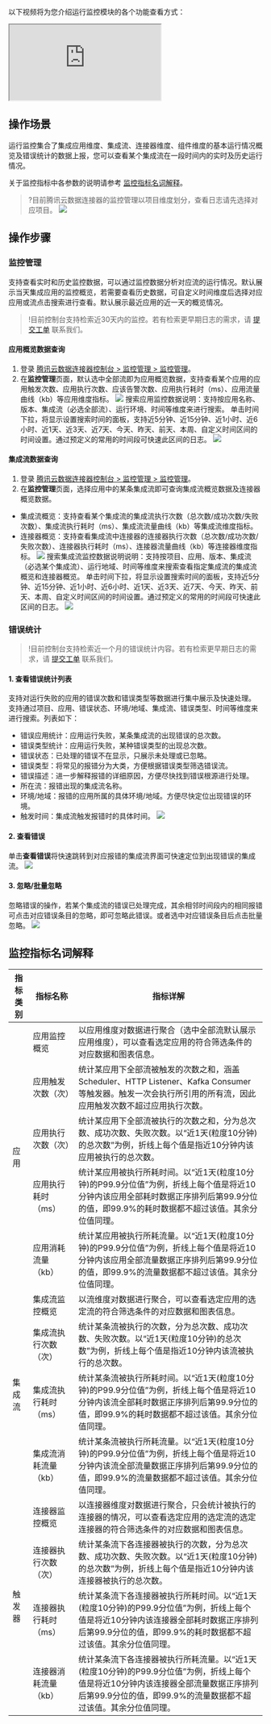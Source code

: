 以下视频将为您介绍运行监控模块的各个功能查看方式：
<div class="doc-video-mod"><iframe src="https://cloud.tencent.com/edu/learning/quick-play/3575-61929?source=gw.doc.media&withPoster=1&notip=1"></iframe></div>


## 操作场景
运行监控集合了集成应用维度、集成流、连接器维度、组件维度的基本运行情况概览及错误统计的数据上报，您可以查看某个集成流在一段时间内的实时及历史运行情况。

关于监控指标中各参数的说明请参考 [监控指标名词解释](#vocabulary)。
>?目前腾讯云数据连接器的监控管理以项目维度划分，查看日志请先选择对应项目。
>![](https://qcloudimg.tencent-cloud.cn/raw/38450d22eb2c95efa3015e28c750f55d.png)
## 操作步骤

### 监控管理
支持查看实时和历史监控数据，可以通过监控数据分析对应流的运行情况。默认展示当天集成应用的监控概览，若需要查看历史数据，可自定义时间维度后选择对应应用或流点击搜索进行查看。默认展示最近应用的近一天的概览情况。

>!目前控制台支持检索近30天内的监控。若有检索更早期日志的需求，请 [提交工单](https://console.cloud.tencent.com/workorder/category) 联系我们。

#### 应用概览数据查询
1. 登录 [腾讯云数据连接器控制台 > 监控管理 > 监控管理](https://console.cloud.tencent.com/ipaas)。
2. 在**监控管理**页面，默认选中全部流即为应用概览数据，支持查看某个应用的应用触发次数、应用执行次数、应该告警次数、应用执行耗时（ms）、应用流量曲线（kb）等应用维度指标。
![](https://qcloudimg.tencent-cloud.cn/raw/3610ef06005bd249e053196a325af539.png)
搜索应用监控数据说明：支持按应用名称、版本、集成流（必选全部流）、运行环境、时间等维度来进行搜索。
单击时间下拉，将显示设置搜索时间的面板，支持近5分钟、近15分钟、近1小时、近6小时、近1天、近3天、近7天、今天、昨天、前天、本周、自定义时间区间的时间设置。通过预定义的常用的时间段可快速此区间的日志。
![](https://qcloudimg.tencent-cloud.cn/raw/b93c235e31f6c0d04d287eeaf31ef6d8.png)

#### 集成流数据查询
1. 登录 [腾讯云数据连接器控制台 > 监控管理 > 监控管理](https://console.cloud.tencent.com/ipaas)。
2. 在**监控管理**页面，选择应用中的某条集成流即可查询集成流概览数据及连接器概览数据。
 - 集成流概览：支持查看某个集成流的集成流执行次数（总次数/成功次数/失败次数）、集成流执行耗时（ms）、集成流流量曲线（kb）等集成流维度指标。
 - 连接器概览：支持查看集成流中连接器的连接器执行次数（总次数/成功次数/失败次数）、连接器执行耗时（ms）、连接器流量曲线（kb）等连接器维度指标。
![](https://qcloudimg.tencent-cloud.cn/raw/72b0836306d6ca4c1da611c5d8715946.png)
搜索集成流监控数据说明说明：支持按项目、应用、版本、集成流（必选某个集成流）、运行地域、时间等维度来搜索查看指定集成流的集成流概览和连接器概览。
单击时间下拉，将显示设置搜索时间的面板，支持近5分钟、近15分钟、近1小时、近6小时、近1天、近3天、近7天、今天、昨天、前天、本周、自定义时间区间的时间设置。通过预定义的常用的时间段可快速此区间的日志。
![](https://qcloudimg.tencent-cloud.cn/raw/d5d1bd83c1ad177ab0a53c6cf9dc01bc.png)



### 错误统计
>!目前控制台支持检索近一个月的错误统计内容。若有检索更早期日志的需求，请 [提交工单](https://console.cloud.tencent.com/workorder/category) 联系我们。
>
#### 1. 查看错误统计列表
支持对运行失败的应用的错误次数和错误类型等数据进行集中展示及快速处理。
支持通过项目、应用、错误状态、环境/地域、集成流、错误类型、时间等维度来进行搜索。列表如下：
- 错误应用统计：应用运行失败，某条集成流的出现错误的总次数。 
- 错误类型统计：应用运行失败，某种错误类型的出现总次数。
- 错误状态：已处理的错误不在显示，只展示未处理或已忽略。
- 错误类型：将常见的报错分为大类，方便根据错误类型筛选错误流。
- 错误描述：进一步解释报错的详细原因，方便尽快找到错误根源进行处理。
- 所在流：报错出现的集成流名称。
- 环境/地域：报错的应用所属的具体环境/地域。方便尽快定位出现错误的环境。
- 触发时间：集成流触发报错时的具体时间。
![](https://qcloudimg.tencent-cloud.cn/raw/065fa9846a28700192d6d1ca194915a7.png)

#### 2. 查看错误
单击**查看错误**将快速跳转到对应报错的集成流界面可快速定位到出现错误的集成流。
![](https://qcloudimg.tencent-cloud.cn/raw/783224032472b8135850e02395b72b4f.png)

#### 3. 忽略/批量忽略
忽略错误的操作，若某个集成流的错误已处理完成，其余相邻时间段内的相同报错可点击对应错误条目的忽略，即可忽略此错误。或者选中对应错误条目后点击批量忽略。
![](https://qcloudimg.tencent-cloud.cn/raw/4162ba28d4d1a9e204ffa25c80ffe1ce.png)


[](id:vocabulary)
## 监控指标名词解释
<table>
<thead>
<tr>
<th>指标类别</th>
<th>指标名称</th>
<th>指标详解</th>
</tr>
</thead>
<tbody><tr>
<td rowspan="5">应用</td>
<td>应用监控概览</td>
<td>以应用维度对数据进行聚合（选中全部流默认展示应用维度），可以查看选定应用的符合筛选条件的对应数据和图表信息。</td>
</tr>
<tr>
<td>应用触发次数（次）</td>
<td>统计某应用下全部流被触发的次数之和，涵盖Scheduler、HTTP Listener、Kafka Consumer等触发器。触发一次会执行所引用的所有流，因此应用触发次数不超过应用执行次数。				</td>
</tr>
<tr>
<td>应用执行次数（次）</td>
<td>统计某应用下全部流被执行的次数之和，分为总次数、成功次数、失败次数。以“近1天(粒度10分钟)的总次数”为例，折线上每个值是指近10分钟内该应用被执行的总次数。				</td>
</tr>
<tr>
<td>应用执行耗时（ms）</td>
<td>统计某应用被执行所耗时间。以“近1天(粒度10分钟)的P99.9分位值”为例，折线上每个值是将近10分钟内该应用全部耗时数据正序排列后第99.9分位的值，即99.9%的耗时数据都不超过该值。其余分位值同理。				</td>
</tr>
<tr>
<td>应用消耗流量（kb）</td>
<td>统计某应用被执行所耗流量。以“近1天(粒度10分钟)的P99.9分位值”为例，折线上每个值是将近10分钟内该应用全部流量数据正序排列后第99.9分位的值，即99.9%的流量数据都不超过该值。其余分位值同理。	</td>
</tr>

<td rowspan="4">集成流</td>
<td>集成流监控概览</td>
<td>以流维度对数据进行聚合，可以查看选定应用的选定流的符合筛选条件的对应数据和图表信息。</td>
</tr>
<tr>
<td>集成流执行次数（次）</td>
<td>统计某条流被执行的次数，分为总次数、成功次数、失败次数。以“近1天(粒度10分钟)的总次数”为例，折线上每个值是指近10分钟内该流被执行的总次数。				</td>
</tr>
<tr>
<td>集成流执行耗时（ms）</td>
<td>统计某条流被执行所耗时间。以“近1天(粒度10分钟)的P99.9分位值”为例，折线上每个值是将近10分钟内该流全部耗时数据正序排列后第99.9分位的值，即99.9%的耗时数据都不超过该值。其余分位值同理。				</td>
</tr>
<tr>
<td>集成流消耗流量（kb）</td>
<td>统计某条流被执行所耗流量。以“近1天(粒度10分钟)的P99.9分位值”为例，折线上每个值是将近10分钟内该流全部流量数据正序排列后第99.9分位的值，即99.9%的流量数据都不超过该值。其余分位值同理。				</td>
</tr>

<tr>
<td rowspan="4">触发器</td>
<td>连接器监控概览</td>
<td>以连接器维度对数据进行聚合，只会统计被执行的连接器的情况，可以查看选定应用的选定流的选定连接器的符合筛选条件的对应数据和图表信息。</td>
</tr>
<tr>
<td>连接器执行次数（次）</td>
<td>统计某条流下各连接器被执行的次数，分为总次数、成功次数、失败次数。以“近1天(粒度10分钟)的总次数”为例，折线上每个值是指近10分钟内该连接器被执行的总次数。				</td>
</tr>
<tr>
<td>连接器执行耗时（ms）</td>
<td>统计某条流下各连接器被执行所耗时间。以“近1天(粒度10分钟)的P99.9分位值”为例，折线上每个值是将近10分钟内该连接器全部耗时数据正序排列后第99.9分位的值，即99.9%的耗时数据都不超过该值。其余分位值同理。				</td>
</tr>
<tr>
<td>连接器消耗流量（kb）</td>
<td>统计某条流下各连接器被执行所耗流量。以“近1天(粒度10分钟)的P99.9分位值”为例，折线上每个值是将近10分钟内该连接器全部流量数据正序排列后第99.9分位的值，即99.9%的流量数据都不超过该值。其余分位值同理。				</td>
</tr>

</tbody></table>
